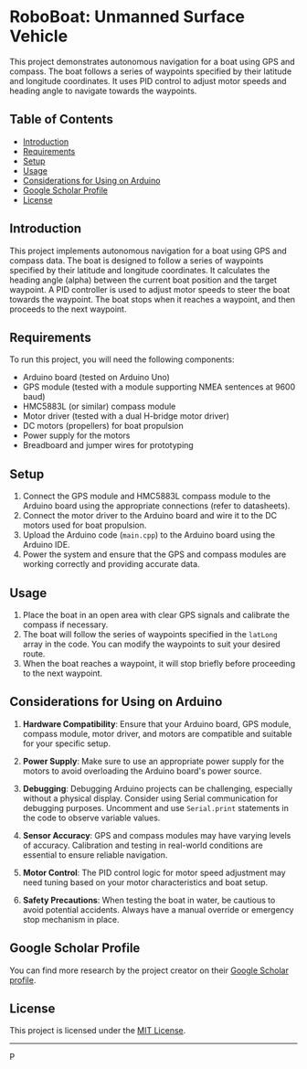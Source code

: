 # RoboBoat: Unmanned Surface Vehicle

This project demonstrates autonomous navigation for a boat using GPS and compass. The boat follows a series of waypoints specified by their latitude and longitude coordinates. It uses PID control to adjust motor speeds and heading angle to navigate towards the waypoints.

## Table of Contents

- [Introduction](#introduction)
- [Requirements](#requirements)
- [Setup](#setup)
- [Usage](#usage)
- [Considerations for Using on Arduino](#considerations-for-using-on-arduino)
- [Google Scholar Profile](#google-scholar-profile)
- [License](#license)

## Introduction

This project implements autonomous navigation for a boat using GPS and compass data. The boat is designed to follow a series of waypoints specified by their latitude and longitude coordinates. It calculates the heading angle (alpha) between the current boat position and the target waypoint. A PID controller is used to adjust motor speeds to steer the boat towards the waypoint. The boat stops when it reaches a waypoint, and then proceeds to the next waypoint.

## Requirements

To run this project, you will need the following components:

- Arduino board (tested on Arduino Uno)
- GPS module (tested with a module supporting NMEA sentences at 9600 baud)
- HMC5883L (or similar) compass module
- Motor driver (tested with a dual H-bridge motor driver)
- DC motors (propellers) for boat propulsion
- Power supply for the motors
- Breadboard and jumper wires for prototyping

## Setup

1. Connect the GPS module and HMC5883L compass module to the Arduino board using the appropriate connections (refer to datasheets).
2. Connect the motor driver to the Arduino board and wire it to the DC motors used for boat propulsion.
3. Upload the Arduino code (`main.cpp`) to the Arduino board using the Arduino IDE.
4. Power the system and ensure that the GPS and compass modules are working correctly and providing accurate data.

## Usage

1. Place the boat in an open area with clear GPS signals and calibrate the compass if necessary.
2. The boat will follow the series of waypoints specified in the `latLong` array in the code. You can modify the waypoints to suit your desired route.
3. When the boat reaches a waypoint, it will stop briefly before proceeding to the next waypoint.

## Considerations for Using on Arduino

1. **Hardware Compatibility**: Ensure that your Arduino board, GPS module, compass module, motor driver, and motors are compatible and suitable for your specific setup.

2. **Power Supply**: Make sure to use an appropriate power supply for the motors to avoid overloading the Arduino board's power source.

3. **Debugging**: Debugging Arduino projects can be challenging, especially without a physical display. Consider using Serial communication for debugging purposes. Uncomment and use `Serial.print` statements in the code to observe variable values.

4. **Sensor Accuracy**: GPS and compass modules may have varying levels of accuracy. Calibration and testing in real-world conditions are essential to ensure reliable navigation.

5. **Motor Control**: The PID control logic for motor speed adjustment may need tuning based on your motor characteristics and boat setup.

6. **Safety Precautions**: When testing the boat in water, be cautious to avoid potential accidents. Always have a manual override or emergency stop mechanism in place.

## Google Scholar Profile

You can find more research by the project creator on their [Google Scholar profile](https://scholar.google.co.uk/citations?view_op=view_citation&hl=en&user=JoQWtq0AAAAJ&citation_for_view=JoQWtq0AAAAJ:d1gkVwhDpl0C).

## License

This project is licensed under the [MIT License](LICENSE).

---

P
